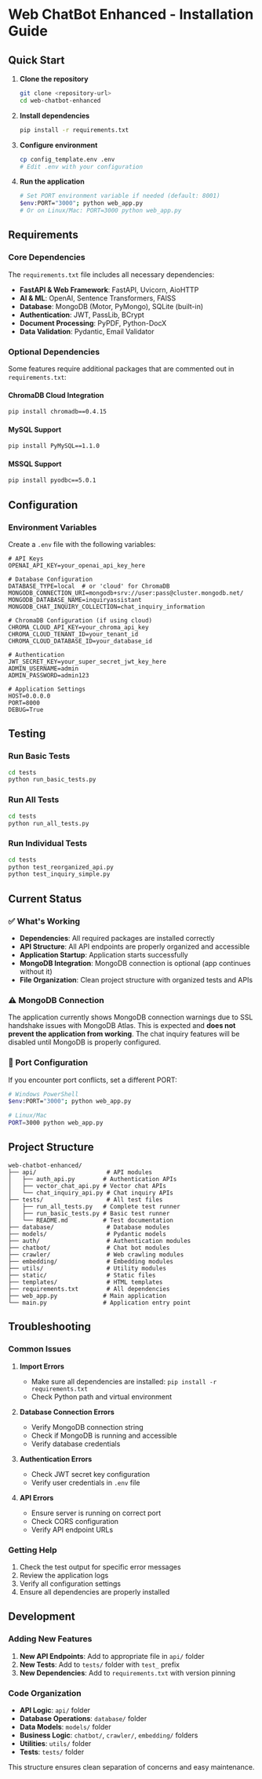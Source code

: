 # Web ChatBot Enhanced - Installation Guide

## Quick Start

1. **Clone the repository**
   ```bash
   git clone <repository-url>
   cd web-chatbot-enhanced
   ```

2. **Install dependencies**
   ```bash
   pip install -r requirements.txt
   ```

3. **Configure environment**
   ```bash
   cp config_template.env .env
   # Edit .env with your configuration
   ```

4. **Run the application**
   ```bash
   # Set PORT environment variable if needed (default: 8001)
   $env:PORT="3000"; python web_app.py
   # Or on Linux/Mac: PORT=3000 python web_app.py
   ```

## Requirements

### Core Dependencies
The `requirements.txt` file includes all necessary dependencies:

- **FastAPI & Web Framework**: FastAPI, Uvicorn, AioHTTP
- **AI & ML**: OpenAI, Sentence Transformers, FAISS
- **Database**: MongoDB (Motor, PyMongo), SQLite (built-in)
- **Authentication**: JWT, PassLib, BCrypt
- **Document Processing**: PyPDF, Python-DocX
- **Data Validation**: Pydantic, Email Validator

### Optional Dependencies

Some features require additional packages that are commented out in `requirements.txt`:

#### ChromaDB Cloud Integration
```bash
pip install chromadb==0.4.15
```

#### MySQL Support
```bash
pip install PyMySQL==1.1.0
```

#### MSSQL Support
```bash
pip install pyodbc==5.0.1
```

## Configuration

### Environment Variables

Create a `.env` file with the following variables:

```env
# API Keys
OPENAI_API_KEY=your_openai_api_key_here

# Database Configuration
DATABASE_TYPE=local  # or 'cloud' for ChromaDB
MONGODB_CONNECTION_URI=mongodb+srv://user:pass@cluster.mongodb.net/
MONGODB_DATABASE_NAME=inquiryassistant
MONGODB_CHAT_INQUIRY_COLLECTION=chat_inquiry_information

# ChromaDB Configuration (if using cloud)
CHROMA_CLOUD_API_KEY=your_chroma_api_key
CHROMA_CLOUD_TENANT_ID=your_tenant_id
CHROMA_CLOUD_DATABASE_ID=your_database_id

# Authentication
JWT_SECRET_KEY=your_super_secret_jwt_key_here
ADMIN_USERNAME=admin
ADMIN_PASSWORD=admin123

# Application Settings
HOST=0.0.0.0
PORT=8000
DEBUG=True
```

## Testing

### Run Basic Tests
```bash
cd tests
python run_basic_tests.py
```

### Run All Tests
```bash
cd tests
python run_all_tests.py
```

### Run Individual Tests
```bash
cd tests
python test_reorganized_api.py
python test_inquiry_simple.py
```

## Current Status

### ✅ What's Working
- **Dependencies**: All required packages are installed correctly
- **API Structure**: All API endpoints are properly organized and accessible
- **Application Startup**: Application starts successfully
- **MongoDB Integration**: MongoDB connection is optional (app continues without it)
- **File Organization**: Clean project structure with organized tests and APIs

### ⚠️ MongoDB Connection
The application currently shows MongoDB connection warnings due to SSL handshake issues with MongoDB Atlas. This is expected and **does not prevent the application from working**. The chat inquiry features will be disabled until MongoDB is properly configured.

### 🔧 Port Configuration
If you encounter port conflicts, set a different PORT:
```bash
# Windows PowerShell
$env:PORT="3000"; python web_app.py

# Linux/Mac
PORT=3000 python web_app.py
```

## Project Structure

```
web-chatbot-enhanced/
├── api/                    # API modules
│   ├── auth_api.py        # Authentication APIs
│   ├── vector_chat_api.py # Vector chat APIs
│   └── chat_inquiry_api.py # Chat inquiry APIs
├── tests/                  # All test files
│   ├── run_all_tests.py   # Complete test runner
│   ├── run_basic_tests.py # Basic test runner
│   └── README.md          # Test documentation
├── database/               # Database modules
├── models/                 # Pydantic models
├── auth/                   # Authentication modules
├── chatbot/                # Chat bot modules
├── crawler/                # Web crawling modules
├── embedding/              # Embedding modules
├── utils/                  # Utility modules
├── static/                 # Static files
├── templates/              # HTML templates
├── requirements.txt        # All dependencies
├── web_app.py             # Main application
└── main.py                # Application entry point
```

## Troubleshooting

### Common Issues

1. **Import Errors**
   - Make sure all dependencies are installed: `pip install -r requirements.txt`
   - Check Python path and virtual environment

2. **Database Connection Errors**
   - Verify MongoDB connection string
   - Check if MongoDB is running and accessible
   - Verify database credentials

3. **Authentication Errors**
   - Check JWT secret key configuration
   - Verify user credentials in `.env` file

4. **API Errors**
   - Ensure server is running on correct port
   - Check CORS configuration
   - Verify API endpoint URLs

### Getting Help

1. Check the test output for specific error messages
2. Review the application logs
3. Verify all configuration settings
4. Ensure all dependencies are properly installed

## Development

### Adding New Features

1. **New API Endpoints**: Add to appropriate file in `api/` folder
2. **New Tests**: Add to `tests/` folder with `test_` prefix
3. **New Dependencies**: Add to `requirements.txt` with version pinning

### Code Organization

- **API Logic**: `api/` folder
- **Database Operations**: `database/` folder
- **Data Models**: `models/` folder
- **Business Logic**: `chatbot/`, `crawler/`, `embedding/` folders
- **Utilities**: `utils/` folder
- **Tests**: `tests/` folder

This structure ensures clean separation of concerns and easy maintenance.
